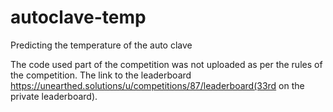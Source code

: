 # autoclave-temp
Predicting the temperature of  the auto clave

The code used part of the competition was not uploaded as per the rules of the competition. The link to the leaderboard https://unearthed.solutions/u/competitions/87/leaderboard(33rd on the private leaderboard).
